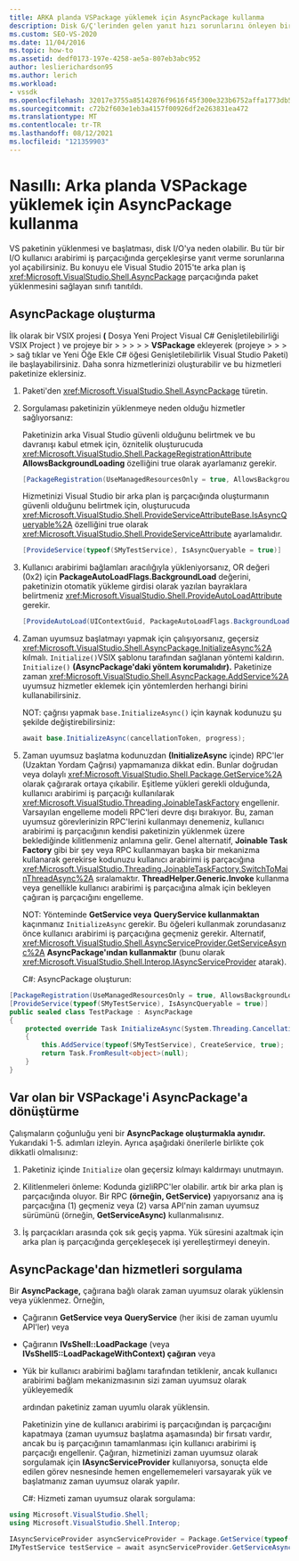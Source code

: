 ```yaml
---
title: ARKA planda VSPackage yüklemek için AsyncPackage kullanma
description: Disk G/Ç'lerinden gelen yanıt hızı sorunlarını önleyen bir arka plan iş parçacığında paket yüklenmesini sağlayan AsyncPackage sınıfını kullanmayı öğrenin.
ms.custom: SEO-VS-2020
ms.date: 11/04/2016
ms.topic: how-to
ms.assetid: dedf0173-197e-4258-ae5a-807eb3abc952
author: leslierichardson95
ms.author: lerich
ms.workload:
- vssdk
ms.openlocfilehash: 32017e3755a85142876f9616f45f300e323b6752affa1773db5bcdd548b1ef1f
ms.sourcegitcommit: c72b2f603e1eb3a4157f00926df2e263831ea472
ms.translationtype: MT
ms.contentlocale: tr-TR
ms.lasthandoff: 08/12/2021
ms.locfileid: "121359903"
---
```

# <a name="how-to-use-asyncpackage-to-load-vspackages-in-the-background"></a>Nasıllı: Arka planda VSPackage yüklemek için AsyncPackage kullanma
VS paketinin yüklenmesi ve başlatması, disk I/O'ya neden olabilir. Bu tür bir I/O kullanıcı arabirimi iş parçacığında gerçekleşirse yanıt verme sorunlarına yol açabilirsiniz. Bu konuyu ele Visual Studio 2015'te arka plan iş <xref:Microsoft.VisualStudio.Shell.AsyncPackage> parçacığında paket yüklenmesini sağlayan sınıfı tanıtıldı.

## <a name="create-an-asyncpackage"></a>AsyncPackage oluşturma
 İlk olarak bir VSIX projesi **(** Dosya Yeni Project Visual C# Genişletilebilirliği VSIX Project ) ve projeye bir  >    >    >    >    >  **VSPackage** ekleyerek (projeye  >    >    >    >  sağ tıklar ve Yeni Öğe Ekle C# öğesi Genişletilebilirlik Visual Studio Paketi) ile başlayabilirsiniz. Daha sonra hizmetlerinizi oluşturabilir ve bu hizmetleri paketinize eklersiniz.

1. Paketi'den <xref:Microsoft.VisualStudio.Shell.AsyncPackage> türetin.

2. Sorgulaması paketinizin yüklenmeye neden olduğu hizmetler sağlıyorsanız:

    Paketinizin arka Visual Studio güvenli olduğunu belirtmek ve bu davranışı kabul etmek için, öznitelik oluşturucuda <xref:Microsoft.VisualStudio.Shell.PackageRegistrationAttribute> **AllowsBackgroundLoading** özelliğini true olarak ayarlamanız gerekir.

   ```csharp
   [PackageRegistration(UseManagedResourcesOnly = true, AllowsBackgroundLoading = true)]

   ```

    Hizmetinizi Visual Studio bir arka plan iş parçacığında oluşturmanın güvenli olduğunu belirtmek için, oluşturucuda <xref:Microsoft.VisualStudio.Shell.ProvideServiceAttributeBase.IsAsyncQueryable%2A> özelliğini true olarak <xref:Microsoft.VisualStudio.Shell.ProvideServiceAttribute> ayarlamalıdır.

   ```csharp
   [ProvideService(typeof(SMyTestService), IsAsyncQueryable = true)]

   ```

3. Kullanıcı arabirimi bağlamları aracılığıyla yükleniyorsanız, OR değeri (0x2) için **PackageAutoLoadFlags.BackgroundLoad** değerini, paketinizin otomatik yükleme girdisi olarak yazılan bayraklara belirtmeniz <xref:Microsoft.VisualStudio.Shell.ProvideAutoLoadAttribute> gerekir.

   ```csharp
   [ProvideAutoLoad(UIContextGuid, PackageAutoLoadFlags.BackgroundLoad)]

   ```

4. Zaman uyumsuz başlatmayı yapmak için çalışıyorsanız, geçersiz <xref:Microsoft.VisualStudio.Shell.AsyncPackage.InitializeAsync%2A> kılmalı. `Initialize()`VSIX şablonu tarafından sağlanan yöntemi kaldırın. `Initialize()` **(AsyncPackage'daki yöntem korumalıdır).** Paketinize zaman <xref:Microsoft.VisualStudio.Shell.AsyncPackage.AddService%2A> uyumsuz hizmetler eklemek için yöntemlerden herhangi birini kullanabilirsiniz.

    NOT: çağrısı yapmak `base.InitializeAsync()` için kaynak kodunuzu şu şekilde değiştirebilirsiniz:

   ```csharp
   await base.InitializeAsync(cancellationToken, progress);
   ```

5. Zaman uyumsuz başlatma kodunuzdan **(InitializeAsync** içinde) RPC'ler (Uzaktan Yordam Çağrısı) yapmamanıza dikkat edin. Bunlar doğrudan veya dolaylı <xref:Microsoft.VisualStudio.Shell.Package.GetService%2A> olarak çağırarak ortaya çıkabilir.  Eşitleme yükleri gerekli olduğunda, kullanıcı arabirimi iş parçacığı kullanılarak <xref:Microsoft.VisualStudio.Threading.JoinableTaskFactory> engellenir. Varsayılan engelleme modeli RPC'leri devre dışı bırakıyor. Bu, zaman uyumsuz görevlerinizin RPC'lerini kullanmayı denemeniz, kullanıcı arabirimi iş parçacığının kendisi paketinizin yüklenmek üzere beklediğinde kilitlenmeniz anlamına gelir. Genel alternatif, **Joinable Task Factory** gibi bir şey veya RPC kullanmayan başka bir mekanizma kullanarak gerekirse kodunuzu kullanıcı arabirimi iş parçacığına <xref:Microsoft.VisualStudio.Threading.JoinableTaskFactory.SwitchToMainThreadAsync%2A> sıralamaktır.  **ThreadHelper.Generic.Invoke** kullanma veya genellikle kullanıcı arabirimi iş parçacığına almak için bekleyen çağıran iş parçacığını engelleme.

    NOT: Yönteminde **GetService veya** **QueryService kullanmaktan** kaçınmanız `InitializeAsync` gerekir. Bu öğeleri kullanmak zorundasanız önce kullanıcı arabirimi iş parçacığına geçmeniz gerekir. Alternatif, <xref:Microsoft.VisualStudio.Shell.AsyncServiceProvider.GetServiceAsync%2A> **AsyncPackage'ından kullanmaktır** (bunu olarak <xref:Microsoft.VisualStudio.Shell.Interop.IAsyncServiceProvider> atarak).

   C#: AsyncPackage oluşturun:

```csharp
[PackageRegistration(UseManagedResourcesOnly = true, AllowsBackgroundLoading = true)]
[ProvideService(typeof(SMyTestService), IsAsyncQueryable = true)]
public sealed class TestPackage : AsyncPackage
{
    protected override Task InitializeAsync(System.Threading.CancellationToken cancellationToken, IProgress<ServiceProgressData> progress)
    {
        this.AddService(typeof(SMyTestService), CreateService, true);
        return Task.FromResult<object>(null);
    }
}
```

## <a name="convert-an-existing-vspackage-to-asyncpackage"></a>Var olan bir VSPackage'i AsyncPackage'a dönüştürme
 Çalışmaların çoğunluğu yeni bir **AsyncPackage oluşturmakla aynıdır.** Yukarıdaki 1-5. adımları izleyin. Ayrıca aşağıdaki önerilerle birlikte çok dikkatli olmalısınız:

1. Paketiniz içinde `Initialize` olan geçersiz kılmayı kaldırmayı unutmayın.

2. Kilitlenmeleri önleme: Kodunda gizliRPC'ler olabilir. artık bir arka plan iş parçacığında oluyor. Bir RPC **(örneğin, GetService)** yapıyorsanız ana iş parçacığına (1) geçmeniz veya (2) varsa API'nin zaman uyumsuz sürümünü (örneğin, **GetServiceAsync)** kullanmalısınız.

3. İş parçacıkları arasında çok sık geçiş yapma. Yük süresini azaltmak için arka plan iş parçacığında gerçekleşecek işi yerelleştirmeyi deneyin.

## <a name="querying-services-from-asyncpackage"></a>AsyncPackage'dan hizmetleri sorgulama
 Bir **AsyncPackage,** çağırana bağlı olarak zaman uyumsuz olarak yüklensin veya yüklenmez. Örneğin,

- Çağıranın **GetService veya** **QueryService** (her ikisi de zaman uyumlu API'ler) veya

- Çağıranın **IVsShell::LoadPackage** (veya **IVsShell5::LoadPackageWithContext) çağıran** veya

- Yük bir kullanıcı arabirimi bağlamı tarafından tetiklenir, ancak kullanıcı arabirimi bağlam mekanizmasının sizi zaman uyumsuz olarak yükleyemedik

  ardından paketiniz zaman uyumlu olarak yüklensin.

  Paketinizin yine de kullanıcı arabirimi iş parçacığından iş parçacığını kapatmaya (zaman uyumsuz başlatma aşamasında) bir fırsatı vardır, ancak bu iş parçacığının tamamlanması için kullanıcı arabirimi iş parçacığı engellenir. Çağıran, hizmetinizi zaman uyumsuz olarak sorgulamak için **IAsyncServiceProvider** kullanıyorsa, sonuçta elde edilen görev nesnesinde hemen engellememeleri varsayarak yük ve başlatmanız zaman uyumsuz olarak yapılır.

  C#: Hizmeti zaman uyumsuz olarak sorgulama:

```csharp
using Microsoft.VisualStudio.Shell;
using Microsoft.VisualStudio.Shell.Interop;

IAsyncServiceProvider asyncServiceProvider = Package.GetService(typeof(SAsyncServiceProvider)) as IAsyncServiceProvider;
IMyTestService testService = await asyncServiceProvider.GetServiceAsync(typeof(SMyTestService)) as IMyTestService;
```
